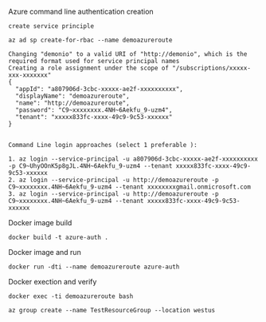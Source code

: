 

Azure command line authentication creation

    create service principle

    az ad sp create-for-rbac --name demoazureroute

    Changing "demonio" to a valid URI of "http://demonio", which is the required format used for service principal names
    Creating a role assignment under the scope of "/subscriptions/xxxxx-xxx-xxxxxxx"
    {
      "appId": "a807906d-3cbc-xxxxx-ae2f-xxxxxxxxxx",
      "displayName": "demoazureroute",
      "name": "http://demoazureroute",
      "password": "C9~xxxxxxxx.4NH~6Aekfu_9-uzm4",
      "tenant": "xxxxx833fc-xxxx-49c9-9c53-xxxxxx"
    }


    Command Line login approaches (select 1 preferable ):

    1. az login --service-principal -u a807906d-3cbc-xxxxx-ae2f-xxxxxxxxxx -p C9~UhyOOnK5p8gJL.4NH~6Aekfu_9-uzm4 --tenant xxxxx833fc-xxxx-49c9-9c53-xxxxxx    
    2. az login --service-principal -u http://demoazureroute -p C9~xxxxxxxx.4NH~6Aekfu_9-uzm4 --tenant xxxxxxxxgmail.onmicrosoft.com
    3. az login --service-principal -u http://demoazureroute -p C9~xxxxxxxx.4NH~6Aekfu_9-uzm4 --tenant xxxxx833fc-xxxx-49c9-9c53-xxxxxx


   Docker image build 

    docker build -t azure-auth .


   Docker image and run

    docker run -dti --name demoazureroute azure-auth

   Docker exection and verify

    docker exec -ti demoazureroute bash
    
    az group create --name TestResourceGroup --location westus
